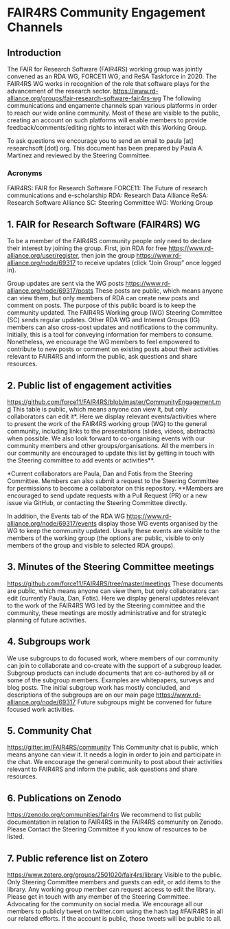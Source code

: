 # FAIR4RS Community Engagement Channels

## Introduction

The  FAIR for Research Software (FAIR4RS) working group was jointly convened as an RDA WG, FORCE11 WG, and ReSA Taskforce in 2020. The FAIR4RS WG works in recognition of the role that software plays for the advancement of the research sector. https://www.rd-alliance.org/groups/fair-research-software-fair4rs-wg
The following communications and engamente channels span various platforms in order to reach our wide online community. Most of these are visible to the public, creating an account on such platforms will enable members to provide feedback/comments/editing rights to interact with this Working Group.

To ask questions we encourage you to send an email to paula [at] researchsoft [dot] org.
This document has been prepared by Paula A. Martinez and reviewed by the Steering Committee. 

### Acronyms
FAIR4RS: FAIR for Research Software
FORCE11: The Future of research communications and e-scholarship
RDA: Research Data Alliance
ReSA: Research Software Alliance
SC: Steering Committee
WG: Working Group


## 1. FAIR for Research Software (FAIR4RS) WG
To be a member of the FAIR4RS community people only need to declare their interest by joining the group. First, join RDA for free https://www.rd-alliance.org/user/register, then join the group https://www.rd-alliance.org/node/69317 to receive updates (click “Join Group” once logged in).

Group updates are sent via the WG posts https://www.rd-alliance.org/node/69317/posts 
These posts are public, which means anyone can view them, but only members of RDA can create new posts and comment on posts. The purpose of this public board is to keep the community updated. The FAIR4RS Working group (WG) Steering Committee (SC) sends regular updates. Other RDA WG and Interest Groups (IG) members can also cross-post updates and notifications to the community. Initially, this is a tool for conveying information for members to consume. Nonetheless, we encourage the WG members to feel empowered to contribute to new posts or comment on existing posts about their activities relevant to FAIR4RS and inform the public, ask questions and share resources. 

## 2. Public list of engagement activities
https://github.com/force11/FAIR4RS/blob/master/CommunityEngagement.md
This table is public, which means anyone can view it, but only collaborators can edit it*. Here we display relevant events/activities where to present the work of the FAIR4RS working group (WG) to the general community, including links to the presentations (slides, videos, abstracts) when possible. We also look forward to co-organising events with our community members and other groups/organisations. All the members in our community are encouraged to update this list by getting in touch with the Steering committee to add events or activities**.

*Current collaborators are Paula, Dan and Fotis from the Steering Committee. Members can also submit a request to the Steering Committee for permissions to become a collaborator on this repository.
**Members are encouraged to send update requests with a Pull Request (PR) or a new issue via GitHub, or contacting the Steering Committee directly. 

In addition, the Events tab of the RDA WG https://www.rd-alliance.org/node/69317/events
display those WG events organised by the WG to keep the community updated. Usually these events are visible to the members of the working group (the options are: public, visible to only members of the group and visible to selected RDA groups).

## 3. Minutes of the Steering Committee meetings
https://github.com/force11/FAIR4RS/tree/master/meetings
These documents are public, which means anyone can view them, but only collaborators can edit (currently Paula, Dan, Fotis). Here we display general updates relevant to the work of the FAIR4RS WG led by the Steering committee and the community, these meetings are mostly administrative and for strategic planning of future activities. 

## 4. Subgroups work
We use subgroups to do focused work, where members of our community can join to collaborate and co-create with the support of a subgroup leader. Subgroup products can include documents that are co-authored by all or some of the subgroup members. Examples are whitepapers, surveys and blog posts. The initial subgroup work has mostly concluded, and descriptions of the subgroups are on our main page https://www.rd-alliance.org/node/69317
Future subgroups might be convened for future focused work activities.

## 5. Community Chat 
https://gitter.im/FAIR4RS/community
This Community chat is public, which means anyone can view it. It needs a login in order to join and participate in the chat. We encourage the general community to post about their activities relevant to FAIR4RS and inform the public, ask questions and share resources.  

## 6. Publications on Zenodo
https://zenodo.org/communities/fair4rs We recommend to list public documentation in relation to FAIR4RS in the FAIR4RS community on Zenodo. Please Contact the Steering Committee if you know of resources to be listed. 

## 7. Public reference list on Zotero
https://www.zotero.org/groups/2501020/fair4rs/library Visible to the public. Only Steering Committee members and guests can edit, or add items to the library. Any working group member can request access to edit the library. Please get in touch with any member of the Steering Committee. 
Advocating for the community on social media.
We encourage all our members to publicly tweet on twitter.com using the hash tag #FAIR4RS in all our related efforts. If the account is public, those tweets will be public to all.  

